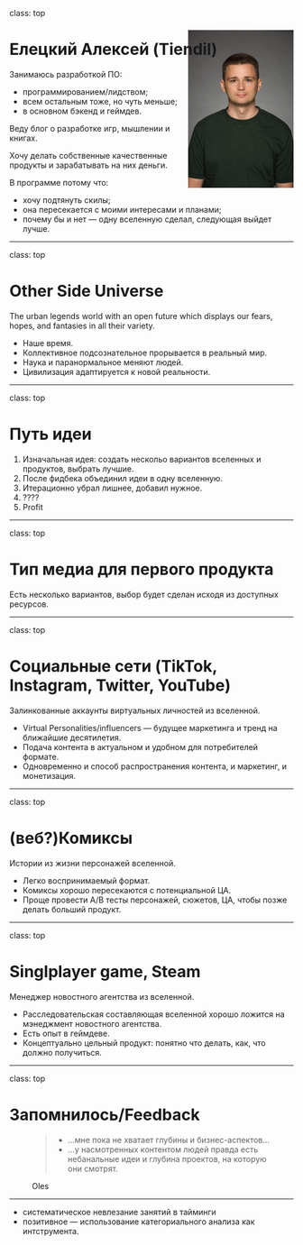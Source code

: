 class: top

# Елецкий Алексей (Tiendil)

<img src="./avatara.jpg" style="height: 20em; float: right; margin-top: -5em;"/>

Занимаюсь разработкой ПО:

- программированием/лидством;
- всем остальным тоже, но чуть меньше;
- в основном бэкенд и геймдев.

Веду блог о разработке игр, мышлении и книгах.

Хочу делать собственные качественные продукты и зарабатывать на них деньги.

В программе потому что:

- хочу подтянуть скилы;
- она пересекается с моими интересами и планами;
- почему бы и нет — одну вселенную сделал, следующая выйдет лучше.

<!-- Написать 3 предложения о себе. "Занимаюсь/увлекаюсь [тем-то], когда вырасту хочу делать [то-то], в программе потому что [вот так вот]".   -->

---
class: top

# Other Side Universe

The urban legends world with an open future which displays our fears, hopes, and fantasies in all their variety.

- Наше время.
- Коллективное подсознательное прорывается в реальный мир.
- Наука и паранормальное меняют людей.
- Цивилизация адаптируется к новой реальности.

<!-- Слайд 2: Написать одно-два предложения про то самое за что мы бились на прошлой неделе "что за парк я строю и какой в нем главный аттракцион". "Я строю Sci-Fi вселенную в недалеком будущем, в которую из пространственно-временной аномалии постоянно валится всякая дичь".-->

---
class: top

# Путь идеи

1. Изначальная идея: создать нескольо вариантов вселенных и продуктов, выбрать лучшие.
2. После фидбека объединил идеи в одну вселенную.
3. Итерационно убрал лишнее, добавил нужное.
4. ????
5. Profit

<!-- Слайд 3: Написать несколько предложений о том как изменилась ваша идея или отношение к ней/взгляд на нее (или как идеи не было вообще) с начала программы до сегодняшнего дня. Если вы нихера не поняли, ничего не изменилось, или стало только хуже - это тоже результат. Не надо выдумывать успехи, мы не на заседании правительства. -->

---
class: top

# Тип медиа для первого продукта

Есть несколько вариантов, выбор будет сделан исходя из доступных ресурсов.

<!-- Слайд 4: Написать одно-два предложения о том в каком типе медиа хотите реализовывать эту вселенную (игра, кино, комикс и так далее) и почему. Возможно, есть какие-то аспекты вселенной, которые прямо просятся на реализацию в каком-то типе медиа (типа важная идея вашей вселенной выглядит как готовая игровая механика). -->

---
class: top

# Социальные сети (TikTok, Instagram, Twitter, YouTube)

Залинкованные аккаунты виртуальных личностей из вселенной.

- Virtual Personalities/influencers — будущее маркетинга и тренд на ближайшие десятилетия.
- Подача контента в актуальном и удобном для потребителей формате.
- Одновременно и способ распространения контента, и маркетинг, и монетизация.

---
class: top

# (веб?)Комиксы

Истории из жизни персонажей вселенной.

- Легко воспринимаемый формат.
- Комиксы хорошо пересекаются с потенциальной ЦА.
- Проще провести А/B тесты персонажей, сюжетов, ЦА, чтобы позже делать больший продукт.

---
class: top

# Singlplayer game, Steam

Менеджер новостного агентства из вселенной.

- Расследовательская составляющая вселенной хорошо ложится на мэнеджмент новостного агентства.
- Есть опыт в геймдеве.
- Концептуально цельный продукт: понятно что делать, как, что должно получиться.

---
class: top

# Запомнилось/Feedback

<figure>
  <blockquote>
    <ul>
<li>…мне пока не хватает глубины и бизнес-аспектов…</li>
<li>…у насмотренных контентом людей правда есть небанальные идеи и глубина проектов, на которую они смотрят.</li>
</ul>
</blockquote>
<figcaption>Oles</figcaption>
</figure>

<hr/>

<ul>
<li>систематическое невлезание занятий в тайминги</li>
<li>позитивное — использование категориального анализа как интструмента.</li>
</ul>

<!-- Слайд 5: -->
<!--   5.1. Спрашиваете любого из участников "расскажи мне пжлст любое, что вообще запомнилось (хорошее, плохое, смешное, неожиданное) за прошедшее время на программе. От стикера в чате, до гениальной идеи в вашем же проекте или в обсуждении, или какой-то новой информации про вас самих, про других участников, про программу, про меня (ИЛИ ПОЛЯКОВА). Помещаете ответ на слайд. -->
<!--   5.2. Спрашиваете то же самое у себя. Помещаете ответ на слайд. -->

<!-- Презенташку лучше всего сделать в Google Slides и прилепить ссылку на нее в своей строке в той табличке, которую вы собрали в прошлую субботу -->
